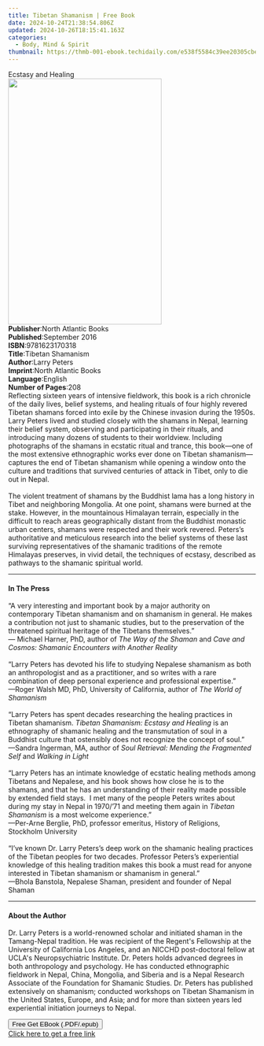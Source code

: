 ```yaml
---
title: Tibetan Shamanism | Free Book
date: 2024-10-24T21:38:54.806Z
updated: 2024-10-26T18:15:41.163Z
categories:
  - Body, Mind & Spirit
thumbnail: https://thmb-001-ebook.techidaily.com/e538f5584c39ee20305cbecefaf5ab14e26c394142fe7e2fd5316579ae84a426.jpg
---
```

<main id="book-container">
  <div class="flex flex-col">
    <div class="book-brief flex-1 py-6 px-4 sm:p-6 md:py-10 md:px-8">
      <!-- brief-->
      <div class="book-brief-main">Ecstasy and Healing</div>
    </div>
    <div
      class="book-meta-info flex-1 grid gap-4 col-start-1 col-end-3 row-start-1 sm:mb-6 sm:grid-cols-4 lg:gap-6 lg:col-start-2 lg:row-end-6 lg:row-span-6 lg:mb-0"
    >
      <div
        class="book-meta-info-left place-content-center mt-4 p-4 text-sm leading-6 col-start-2 col-span-2 dark:text-slate-400"
      >
        <img
          class="w-full h-500 object-cover rounded-lg sm:h-255 sm:col-span-2 lg:col-span-full"
          src="https://img-001-ebook.techidaily.com/ad4bc2b5685dded436e0cec49f477ad4556967ed4fc62899cd87b18f365900e8.jpg"
          alt=""
          width="312"
          height="500"
        />
      </div>
      <div
        class="book-meta-info-right mt-2 col-start-1 row-start-2 col-span-3 self-center"
      >
        <!-- meta data  -->
        <div class="flex flex-col px-4 md:px-8">
          <div class="flex-1">
            <strong>Publisher</strong>:<span class="px-2"
              >North Atlantic Books</span
            >
          </div>
          <div class="flex-1">
            <strong>Published</strong>:<span class="px-2">September 2016</span>
          </div>
          <div class="flex-1">
            <strong>ISBN</strong>:<span class="px-2">9781623170318</span>
          </div>
          <div class="flex-1">
            <strong>Title</strong>:<span class="px-2">Tibetan Shamanism</span>
          </div>
          <div class="flex-1">
            <strong>Author</strong>:<span class="px-2">Larry Peters</span>
          </div>
          <div class="flex-1">
            <strong>Imprint</strong>:<span class="px-2"
              >North Atlantic Books</span
            >
          </div>
          <div class="flex-1">
            <strong>Language</strong>:<span class="px-2">English</span>
          </div>
          <div class="flex-1">
            <strong>Number of Pages</strong>:<span class="px-2">208</span>
          </div>
        </div>
      </div>
    </div>
    <div class="book-description flex-1 py-6 px-4 sm:p-6 md:py-10 md:px-8">
      <div class="book-description-main">
        <div accordion-content="" id="description">
          Reflecting sixteen years of intensive fieldwork, this book is a rich
          chronicle of the daily lives, belief systems, and healing rituals of
          four highly revered Tibetan shamans forced into exile by the Chinese
          invasion during the 1950s. Larry Peters lived and studied closely with
          the shamans in Nepal, learning their belief system, observing and
          participating in their rituals, and introducing many dozens of
          students to their worldview. Including photographs of the shamans in
          ecstatic ritual and trance, this book—one of the most extensive
          ethnographic works ever done on Tibetan shamanism—captures the end of
          Tibetan shamanism while opening a window onto the culture and
          traditions that survived centuries of attack in Tibet, only to die out
          in Nepal.<br /><br />
          The violent treatment of shamans by the Buddhist lama has a long
          history in Tibet and neighboring Mongolia. At one point, shamans were
          burned at the stake. However, in the mountainous Himalayan terrain,
          especially in the difficult to reach areas geographically distant from
          the Buddhist monastic urban centers, shamans were respected and their
          work revered. Peters’s authoritative and meticulous research into the
          belief systems of these last surviving representatives of the shamanic
          traditions of the remote Himalayas preserves, in vivid detail, the
          techniques of ecstasy, described as pathways to the shamanic spiritual
          world.
        </div>
        <div class="accordion-fader"></div>
      </div>
    </div>
    <div class="book-excerpts flex-1 py-6 px-4 sm:p-6 md:py-10 md:px-8">
      <!-- excerpts-->
      <div class="book-excerpts-main">
        <hr />
        <h4 class="placeholder placeholder-heading">
          <span>In The Press</span>
        </h4>
        <p>
          “A very interesting and important book by a major authority on
          contemporary Tibetan shamanism and on shamanism in general.&nbsp;He
          makes a contribution not just to shamanic studies, but to the
          preservation of the threatened spiritual heritage of the Tibetans
          themselves.”<br />
          — Michael Harner, PhD, author of&nbsp;<i>The Way of the Shaman</i
          >&nbsp;and&nbsp;<i
            >Cave and Cosmos: Shamanic Encounters with Another Reality</i
          ><br />
          &nbsp;<br />
          “Larry Peters has devoted his life to studying Nepalese shamanism as
          both an anthropologist and as a practitioner, and so writes with a
          rare combination of deep personal experience and professional
          expertise.”<br />
          —Roger Walsh MD, PhD, University of California, author of
          <i>The World of Shamanism</i><br />
          &nbsp;<br />
          “Larry Peters has spent decades researching the healing practices in
          Tibetan shamanism.&nbsp;<i
            >Tibetan Shamanism: Ecstasy and Healing&nbsp;</i
          >is an ethnography of shamanic healing and the transmutation of soul
          in a Buddhist culture that ostensibly does not recognize the concept
          of soul.” &nbsp;<br />
          —Sandra Ingerman, MA, author of&nbsp;<i
            >Soul Retrieval: Mending the Fragmented Self</i
          >
          and <i>Walking in Light</i><br />
          &nbsp;<br />
          “Larry Peters has an intimate knowledge of ecstatic healing methods
          among Tibetans and Nepalese, and his book shows how close he is to the
          shamans, and that he has an understanding of their reality made
          possible by extended field stays.&nbsp; I met many of the people
          Peters writes about during my stay in Nepal in 1970/’71 and meeting
          them again in&nbsp;<i>Tibetan Shamanism</i>&nbsp;is a most welcome
          experience.”<br />
          —Per-Arne Berglie, PhD, professor emeritus, History of Religions,
          Stockholm University<br />
          &nbsp;<br />
          “I’ve known Dr. Larry Peters’s deep work on the shamanic healing
          practices of the Tibetan peoples for two decades.&nbsp;Professor
          Peters’s experiential knowledge of this healing tradition makes this
          book a must read for anyone interested in Tibetan shamanism or
          shamanism in general.”<br />
          —Bhola Banstola, Nepalese Shaman, president and founder of Nepal
          Shaman
        </p>
      </div>
    </div>
    <div class="book-about-author flex-1 py-6 px-4 sm:p-6 md:py-10 md:px-8">
      <!-- about author-->
      <div class="book-main-author-main">
        <hr />
        <h4 class="placeholder placeholder-heading">
          <span>About the Author</span>
        </h4>
        <p>
          Dr. Larry Peters is a world-renowned scholar and initiated shaman in
          the Tamang-Nepal tradition. He was recipient of the Regent's
          Fellowship at the University of California Los Angeles, and an NICCHD
          post-doctoral fellow at UCLA's Neuropsychiatric Institute. Dr. Peters
          holds advanced degrees in both anthropology and psychology. He has
          conducted ethnographic fieldwork in Nepal, China, Mongolia, and
          Siberia and is a Nepal Research Associate of the Foundation for
          Shamanic Studies. Dr. Peters has published extensively on shamanism;
          conducted workshops on Tibetan Shamanism in the United States, Europe,
          and Asia; and for more than sixteen years led experiential initiation
          journeys to Nepal.
        </p>
      </div>
    </div>
    <div class="book-free-get flex-1 py-6 px-4 sm:p-6 md:py-10 md:px-8">
      <button
        id="btn-free-get"
        class="bg-blue-500 hover:bg-blue-700 text-white font-bold py-2 px-4 rounded"
      >
        Free Get EBook (.PDF/.epub)
      </button>
      <div id="countdown-display" class="px-2 text-lg mt-2"></div>
      <a
        id="free-link"
        class="hidden bg-blue-500 hover:bg-blue-700 text-white font-bold py-2 px-4 rounded"
        href="https://www.ebooks.com/en-us/book/2463274/tibetan-shamanism/larry-peters/"
        target="_blank"
        >Click here to get a free link</a
      >
    </div>
    <script>
      let countdownTime = 0;
      let countdownInterval = null;
      document
        .getElementById('btn-free-get')
        .addEventListener('click', startCountdown);
      function startCountdown() {
        countdownTime = new Date().getTime() + 60000 * 3;
        countdownInterval = setInterval(updateCountdown, 1000);
        document.getElementById('btn-free-get').disabled = true;
        document
          .getElementById('btn-free-get')
          .classList.add('bg-gray-500', 'cursor-not-allowed');
      }
      function updateCountdown() {
        let currentTime = new Date().getTime();
        let timeLeft = countdownTime - currentTime;
        let secondsLeft = Math.floor(timeLeft / 1000);
        document.getElementById('countdown-display').innerHTML =
          `Remaining time: ${secondsLeft} seconds.`;
        if (secondsLeft <= 0) {
          clearInterval(countdownInterval);
          document.getElementById('btn-free-get').classList.add('hidden');
          document.getElementById('free-link').classList.remove('hidden');
          document.getElementById('countdown-display').innerHTML = '';
        }
      }
    </script>
  </div>
</main>

<ins class="adsbygoogle"
      style="display:block"
      data-ad-client="ca-pub-7571918770474297"
      data-ad-slot="8358498916"
      data-ad-format="auto"
      data-full-width-responsive="true"></ins>
    